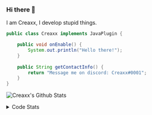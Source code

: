 ### Hi there 👋

I am Creaxx, I develop stupid things. 

```java
public class Creaxx implements JavaPlugin {

    public void onEnable() {
        System.out.println("Hello there!");
    }
    
    public String getContactInfo() {
        return "Message me on discord: Creaxx#0001";
    }
}
```

![Creaxx's Github Stats](https://github-readme-stats.vercel.app/api?username=CreaxxOG&show_icons=true&theme=dark&count_private=true)

<details>
  <summary>Code Stats</summary>

<!--START_SECTION:waka-->
![Code Time](http://img.shields.io/badge/Code%20Time-983%20hrs%203%20mins-blue)

![Lines of code](https://img.shields.io/badge/From%20Hello%20World%20I%27ve%20Written--10%20Thousand%20lines%20of%20code-blue)

**🐱 My GitHub Data** 

> 🏆 681 Contributions in the Year 2022
 > 
> 📦 66.1 kB Used in GitHub's Storage 
 > 
> 🚫 Not Opted to Hire
 > 
> 📜 3 Public Repositories 
 > 
> 🔑 2 Private Repositories  
 > 
**I'm an Early 🐤** 

```text
🌞 Morning    23 commits     █░░░░░░░░░░░░░░░░░░░░░░░░   4.47% 
🌆 Daytime    241 commits    ███████████░░░░░░░░░░░░░░   46.8% 
🌃 Evening    238 commits    ███████████░░░░░░░░░░░░░░   46.21% 
🌙 Night      13 commits     ░░░░░░░░░░░░░░░░░░░░░░░░░   2.52%

```
📅 **I'm Most Productive on Saturday** 

```text
Monday       65 commits     ███░░░░░░░░░░░░░░░░░░░░░░   12.62% 
Tuesday      53 commits     ██░░░░░░░░░░░░░░░░░░░░░░░   10.29% 
Wednesday    87 commits     ████░░░░░░░░░░░░░░░░░░░░░   16.89% 
Thursday     72 commits     ███░░░░░░░░░░░░░░░░░░░░░░   13.98% 
Friday       36 commits     █░░░░░░░░░░░░░░░░░░░░░░░░   6.99% 
Saturday     104 commits    █████░░░░░░░░░░░░░░░░░░░░   20.19% 
Sunday       98 commits     ████░░░░░░░░░░░░░░░░░░░░░   19.03%

```


📊 **This Week I Spent My Time On** 

```text
💬 Programming Languages: 
Java                     7 hrs 38 mins       ████████████████████████░   99.16% 
XML                      1 min               ░░░░░░░░░░░░░░░░░░░░░░░░░   0.42% 
Kotlin                   1 min               ░░░░░░░░░░░░░░░░░░░░░░░░░   0.41% 
GitIgnore file           0 secs              ░░░░░░░░░░░░░░░░░░░░░░░░░   0.0% 
IDEA_MODULE              0 secs              ░░░░░░░░░░░░░░░░░░░░░░░░░   0.0%

🔥 Editors: 
IntelliJ                 7 hrs 42 mins       █████████████████████████   100.0%

```

**I Mostly Code in Java** 

```text
Java                     7 repos             ████████████████░░░░░░░░░   63.64% 
Kotlin                   3 repos             ██████░░░░░░░░░░░░░░░░░░░   27.27% 
EJS                      1 repo              ██░░░░░░░░░░░░░░░░░░░░░░░   9.09%

```



 Last Updated on 17/11/2022 12:48:12 UTC
<!--END_SECTION:waka-->
</details>
